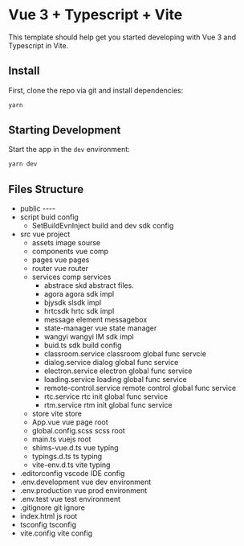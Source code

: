 # Vue 3 + Typescript + Vite

This template should help get you started developing with Vue 3 and Typescript in Vite.

## Install

First, clone the repo via git and install dependencies:

```bash
yarn
```

## Starting Development

Start the app in the `dev` environment:

```bash
yarn dev
```
## Files Structure
 - public ----
 - script                 buid config
   - SetBuildEvnInject    build and dev sdk config
 - src                    vue project
   - assets               image sourse
   - components           vue comp
   - pages                vue pages
   - router               vue router
   - services             comp services
     - abstrace           skd abstract files.
     - agora              agora sdk impl
     - bjysdk             slsdk impl
     - hrtcsdk            hrtc sdk impl
     - message            element messagebox
     - state-manager      vue state manager
     - wangyi             wangyi IM sdk impl
     - buid.ts            sdk build config
     - classroom.service  classroom global func servcie
     - dialog.service     dialog global func service
     - electron.service   electron global func service
     - loading.service    loading global func service
     - remote-control.service remote control global func service
     - rtc.service        rtc init global func service
     - rtm.service        rtm init global func service
   - store                vite store
   - App.vue              vue page root
   - global.config.scss   scss root
   - main.ts              vuejs root
   - shims-vue.d.ts       vue typing 
   - typings.d.ts         ts typing
   - vite-env.d.ts        vite typing
 - .editorconfig          vscode IDE config
 - .env.development       vue dev environment
 - .env.production        vue prod environment
 - .env.test              vue test environment
 - .gitignore             git ignore
 - index.html             js root
 - tsconfig               tsconfig
 - vite.config            vite config
